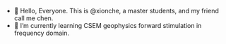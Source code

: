 - 👋 Hello, Everyone. This is @xionche, a master students, and my friend call me chen.
- 🌱 I’m currently learning CSEM geophysics forward stimulation in frequency domain. 

<!---
xionche/xionche is a ✨ special ✨ repository because its `README.md` (this file) appears on your GitHub profile.
You can click the Preview link to take a look at your changes.
--->
